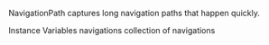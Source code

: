 NavigationPath captures long navigation paths that happen quickly.

Instance Variables
	navigations	<OrderedCollection>	collection of navigations

